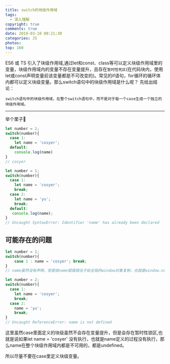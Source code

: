 ```yaml
---
title: switch的块级作用域
tags:
  - 深入理解
copyright: true
comments: true
date: 2019-03-10 00:21:30
categories: JS
photos:
top: 160
---
```


ES6 或 TS 引入了块级作用域,通过let和const、class等可以定义块级作用域里的变量，块级作用域内的变量不存在变量提升，且存在`暂时性死区`(在代码块内，使用let或const声明变量前该变量都是不可改变的)。常见的if语句，for循环的循环体内都可以定义块级变量。那么switch语句中的块级作用域是什么呢？ 先给出结论：

`switch语句中的块级作用域，在整个switch语句中，而不是对于每一个case生成一个独立的块级作用域。`

---
<!--more-->

举个栗子🌰
```javascript
let number = 1;
switch(number){
  case 1:
    let name = 'cosyer';
  default:
    console.log(name)
}
// cosyer
```

```javascript
let number = 1;
switch(number){
  case 1:
    let name = 'cosyer';
    break;
  case 2:
    let name = 'yu';
    break;
  default:
   console.log(name);
}
// Uncaught SyntaxError: Identifier 'name' has already been declared
```

## 可能存在的问题
```javascript
let number = 1;
switch(number){
    case 1 : name = 'cosyer'; break;
}
// name虽然没有声明，但是给name赋值相当于给全局的window对象复制，也就是window.name = 'cosyer'。
```

```javascript
let number = 2;
switch(number){
  case 1:
    let name = 'cosyer';
    break;
  case 2:
    name = 'yu';
    break;
}
// Uncaught ReferenceError: name is not defined
```

这里虽然case里面定义的块级虽然不会存在变量提升，但是会存在暂时性锁区,也就是说如果let name = 'cosyer' 没有执行，也就是name定义的过程没有执行，那么name在整个块级作用域内都是不可用的，都是undefined。

所以尽量不要在case里定义块级变量。
